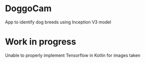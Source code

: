 # DoggoCam
App to identify dog breeds using Inception V3 model

# Work in progress
Unable to properly implement Tensorflow in Kotlin for images taken
